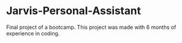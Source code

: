 # Jarvis-Personal-Assistant
Final project of a bootcamp. This project was made with 6 months of experience in coding.
